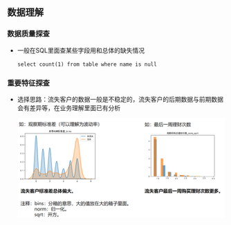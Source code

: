 ## 数据理解

### 数据质量探查

- 一般在SQL里面查某些字段用和总体的缺失情况

  ~~~
  select count(1) from table where name is null
  ~~~

  

### 重要特征探查

- 选择思路：流失客户的数据一般是不稳定的，流失客户的后期数据与前期数据会有差异等，在业务理解里面已有分析

  ![1576639374150](assets/1576639374150.png)

